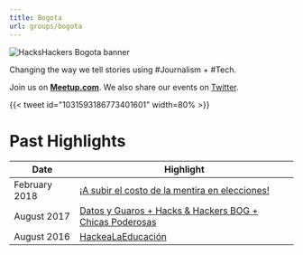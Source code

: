 ```yaml
---
title: Bogota
url: groups/bogota
---
```


![HacksHackers Bogota banner](https://pbs.twimg.com/profile_banners/2491642994/1401914723/1500x500)

Changing the way we tell stories using #Journalism + #Tech.

Join us on **[Meetup.com](https://www.meetup.com/Hacks-Hackers-Bogota/)**. We also share our events on [Twitter](https://twitter.com/HacksHackersBTA).

{{< tweet id="1031593186773401601" width=80% >}}

# Past Highlights

| **Date**  | **Highlight** |  
|-----------|---------------|  
| February 2018 | [¡A subir el costo de la mentira en elecciones!](https://www.meetup.com/Hacks-Hackers-Bogota/events/247110790/) |
| August 2017 | [Datos y Guaros + Hacks & Hackers BOG + Chicas Poderosas](https://www.meetup.com/Hacks-Hackers-Bogota/events/242385799/) |   
| August 2016 | [HackeaLaEducación](https://www.meetup.com/Hacks-Hackers-Bogota/events/233322512/) |

